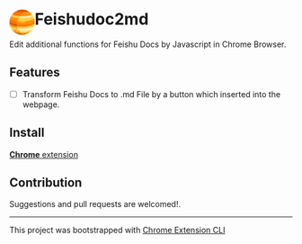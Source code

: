 # <img src="public/icons/icon_48.png" width="45" align="left"> Feishudoc2md

Edit additional functions for Feishu Docs by Javascript in Chrome Browser.

## Features

- [ ] Transform Feishu Docs to .md File by a button which inserted into the webpage.



## Install

[**Chrome** extension]()

## Contribution

Suggestions and pull requests are welcomed!.

---

This project was bootstrapped with [Chrome Extension CLI](https://github.com/dutiyesh/chrome-extension-cli)

